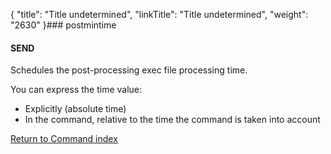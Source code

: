 {
    "title": "Title undetermined",
    "linkTitle": "Title undetermined",
    "weight": "2630"
}### postmintime

#### SEND

Schedules the post-processing exec file processing time.

You can express the time value:

-   Explicitly
    (absolute time)
-   In
    the command, relative to the time the command is taken into
    account

[Return to Command index](../../)
